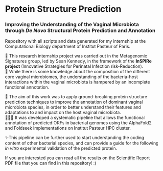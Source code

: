 # Protein Structure Prediction
### Improving the Understanding of the Vaginal Microbiota through <i>De Novo</i> Structural Protein Prediction and Annotation
Repository with all scripts and data generated for my internship at the Computational Biology department of Institut Pasteur of Paris. </p></p>

🧬 This research internship project was carried out in the Metagenomic Signatures group, led by Sean Kennedy, in the framework of the <b>InSPIRe project</b> (Innovative Strategies for Perinatal Infection risk-Reduction).<br>
🦠 While there is some knowledge about the composition of the different core vaginal microbiomes, the understanding of the bacteria-host interactions within the vaginal microbiota is hampered by an incomplete functional annotation. </p>
🧠 The aim of this work was to apply ground-breaking protein structure prediction techniques to improve the annotation of dominant vaginal microbiota species, in order to better understand their features and adaptations to and impact on the host vaginal microbiota. <br>
👩🏻‍💻 It was developed a systematic pipeline that allows the functional annotation of predicted ORFs in bacterial genomes using the AlphaFold2 and Foldseek implementations on Institut Pasteur HPC cluster. </p>
✨This pipeline can be further used to start understanding the coding content of other bacterial species, and can provide a guide for the following <i>in vitro</i> experimental validation of the predicted protein. </p>
If you are interested you can read all the results on the Scientific Report PDF file that you can find in this repository! :) 

